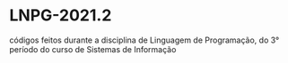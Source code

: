 # LNPG-2021.2
códigos feitos durante a disciplina de Linguagem de Programação, do 3° período do curso de Sistemas de Informação
